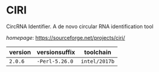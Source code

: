 # CIRI

CircRNA Identifier. A de novo circular RNA identification tool

*homepage*: <https://sourceforge.net/projects/ciri/>

version | versionsuffix | toolchain
--------|---------------|----------
``2.0.6`` | ``-Perl-5.26.0`` | ``intel/2017b``
